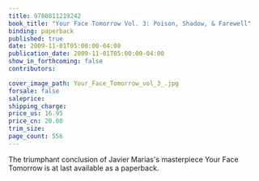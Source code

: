 ```yaml
---
title: 9780811219242
book_title: "Your Face Tomorrow Vol. 3: Poison, Shadow, & Farewell"
binding: paperback
published: true
date: 2009-11-01T05:00:00-04:00
publication_date: 2009-11-01T05:00:00-04:00
show_in_forthcoming: false
contributors:

cover_image_path: Your_Face_Tomorrow_vol_3_.jpg
forsale: false
saleprice:
shipping_charge:
price_us: 16.95
price_cn: 20.00
trim_size:
page_count: 556
---
```

The triumphant conclusion of Javier Marias's masterpiece Your Face Tomorrow is at last available as a paperback.

